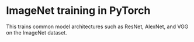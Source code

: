 # ImageNet training in PyTorch
This trains common model architectures such as ResNet, AlexNet, and VGG on the ImageNet dataset.
